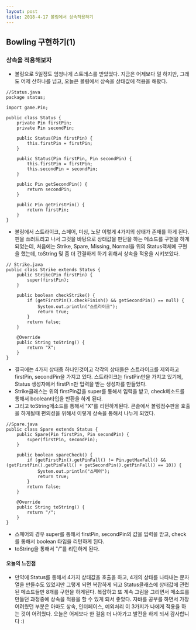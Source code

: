 ```yaml
---
layout: post
title: 2018-4-17 볼링에서 상속적용하기
---
```


## Bowling 구현하기(1)

### 상속을 적용해보자

- 볼링으로 5일정도 엄청나게 스트레스를 받았었다. 지금은 어제보다 덜 하지만, 그래도 어제 산하나를 넘고, 오늘은 볼링에서 상속을 상태값에 적용을 해봤다.

```
//Status.java
package status;

import game.Pin;

public class Status {
    private Pin firstPin;
    private Pin secondPin;

    public Status(Pin firstPin) {
        this.firstPin = firstPin;
    }

    public Status(Pin firstPin, Pin secondPin) {
        this.firstPin = firstPin;
        this.secondPin = secondPin;
    }

    public Pin getSecondPin() {
        return secondPin;
    }

    public Pin getFirstPin() {
        return firstPin;
    }
}
```

- 볼링에서 스트라이크, 스페어, 미싱, 노말 이렇게 4가지의 상태가 존재를 하게 된다. 핀을 쓰러트리고 나서 그것을 바탕으로 상태값을 판단을 하는 메소드를 구현을 하게 되었는데, 처음에는 Strike, Spare, Missing, Normal을 위의 Status객체에 구현을 했는데, toString 및 좀 더 간결하게 하기 위해서 상속을 적용을 시키보았다.

```
// Strike.java
public class Strike extends Status {
    public Strike(Pin firstPin) {
        super(firstPin);
    }

    public boolean checkStrike() {
        if (getFirstPin().checkFinish() && getSecondPin() == null) {
            System.out.println("스트라이크");
            return true;
        }
        return false;
    }

    @Override
    public String toString() {
        return "X";
    }
}
```
- 결국에는 4가지 상태중 하나인것이고 각각의 상태들은 스트라이크를 제외하고 firstPin, secondPin을 가지고 있다. 스트라이크는 firstPin만을 가지고 있기에, Status 생성자에서 firstPin만 입력을 받는 생성자를 만들었다.
- Strike클래스는 위의 firstPin값을 super를 통해서 입력을 받고, check메소드를 통해서 boolean타입을 반환을 하게 된다.
- 그리고 toString메소드를 통해서 "X"를 리턴하게된다. 콘솔에서 볼링점수판을 호출을 하게될때 편의성을 위해서 이렇게 상속을 통해서 나누게 되었다.

```
//Spare.java
public class Spare extends Status {
    public Spare(Pin firstPin, Pin secondPin) {
        super(firstPin, secondPin);
    }

    public boolean spareCheck() {
        if (getFirstPin().getPinFall() != Pin.getMaxFall() && (getFirstPin().getPinFall() + getSecondPin().getPinFall() == 10)) {
            System.out.println("스페어");
            return true;
        }
        return false;
    }

    @Override
    public String toString() {
        return "/";
    }
}
```
- 스페어의 경우 super를 통해서 firstPin, secondPin의 값을 입력을 받고, check를 통해서 boolean 타입을 리턴하게 된다.
- toString을 통해서 "/"를 리턴하게 된다.


#### 오늘의 느낀점
- 만약에 Status를 통해서 4가지 상태값을 호출을 하고, 4개의 상태를 나타내는 문자열을 만들수도 있었지만 그렇게 되면 복잡하게 되고 Status클래스에 상태값에 관련된 메소드들만 8개를 구현을 하게된다. 복잡하고 또 계속 그림을 그리면서 메소드를 만들던 과정중에 상속을 적용을 할 수 있게 되서 좋았다. 자바를 공부를 하면서 가장 어려웠던 부분은 아마도 상속, 인터페이스, 예외처리 이 3가지가 나에게 적용을 하는 것이 어려웠다. 오늘은 어제보다 한 걸음 더 나아가고 발전을 하게 되서 감사합니다 :)
